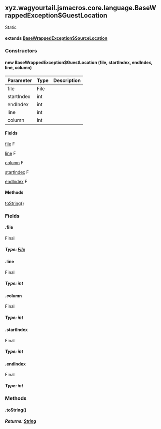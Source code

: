 

xyz.wagyourtail.jsmacros.core.language.BaseWrappedException$GuestLocation
-------------------------------------------------------------------------

Static
#### extends [BaseWrappedException$SourceLocation](1.9.2/xyz/wagyourtail/jsmacros/core/language/BaseWrappedException.SourceLocation.html)

### Constructors

#### new BaseWrappedException$GuestLocation (file, startIndex, endIndex, line, column)

| Parameter | Type | Description |
|---|---|---|
| file | File |  |
| startIndex | int |  |
| endIndex | int |  |
| line | int |  |
| column | int |  |



#### Fields

[file](#file)
F


[line](1.9.2/)
F


[column](1.9.2/)
F


[startIndex](1.9.2/)
F


[endIndex](1.9.2/)
F



#### Methods

[toString()](#toString-)



### Fields

#### .file

Final

##### Type: [File](https://docs.oracle.com/javase/8/docs/api/index.html?java/io/File.html)



#### .line

Final

##### Type: int



#### .column

Final

##### Type: int



#### .startIndex

Final

##### Type: int



#### .endIndex

Final

##### Type: int



### Methods

#### .toString()


##### Returns: [String](https://docs.oracle.com/javase/8/docs/api/index.html?java/lang/String.html)




